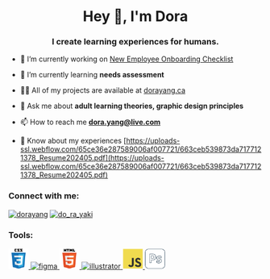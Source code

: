 <h1 align="center">Hey 👋, I'm Dora</h1>
<h3 align="center">I create learning experiences for humans.</h3>

- 🔭 I’m currently working on [New Employee Onboarding Checklist](https://github.com/msdorayang/onboarding)

- 🌱 I’m currently learning **needs assessment**

- 👨‍💻 All of my projects are available at [dorayang.ca](dorayang.ca)

- 💬 Ask me about **adult learning theories, graphic design principles**

- 📫 How to reach me **dora.yang@live.com**

- 📄 Know about my experiences [https://uploads-ssl.webflow.com/65ce36e287589006af007721/663ceb539873da7177121378_Resume202405.pdf](https://uploads-ssl.webflow.com/65ce36e287589006af007721/663ceb539873da7177121378_Resume202405.pdf)

<h3 align="left">Connect with me:</h3>
<p align="left">
<a href="https://linkedin.com/in/dorayang" target="blank"><img align="center" src="https://raw.githubusercontent.com/rahuldkjain/github-profile-readme-generator/master/src/images/icons/Social/linked-in-alt.svg" alt="dorayang" height="30" width="40" /></a>
<a href="https://instagram.com/do_ra_yaki" target="blank"><img align="center" src="https://raw.githubusercontent.com/rahuldkjain/github-profile-readme-generator/master/src/images/icons/Social/instagram.svg" alt="do_ra_yaki" height="30" width="40" /></a>
</p>

<h3 align="left">Tools:</h3>
<p align="left"> <a href="https://www.w3schools.com/css/" target="_blank" rel="noreferrer"> <img src="https://raw.githubusercontent.com/devicons/devicon/master/icons/css3/css3-original-wordmark.svg" alt="css3" width="40" height="40"/> </a> <a href="https://www.figma.com/" target="_blank" rel="noreferrer"> <img src="https://www.vectorlogo.zone/logos/figma/figma-icon.svg" alt="figma" width="40" height="40"/> </a> <a href="https://www.w3.org/html/" target="_blank" rel="noreferrer"> <img src="https://raw.githubusercontent.com/devicons/devicon/master/icons/html5/html5-original-wordmark.svg" alt="html5" width="40" height="40"/> </a> <a href="https://www.adobe.com/in/products/illustrator.html" target="_blank" rel="noreferrer"> <img src="https://www.vectorlogo.zone/logos/adobe_illustrator/adobe_illustrator-icon.svg" alt="illustrator" width="40" height="40"/> </a> <a href="https://developer.mozilla.org/en-US/docs/Web/JavaScript" target="_blank" rel="noreferrer"> <img src="https://raw.githubusercontent.com/devicons/devicon/master/icons/javascript/javascript-original.svg" alt="javascript" width="40" height="40"/> </a> <a href="https://www.photoshop.com/en" target="_blank" rel="noreferrer"> <img src="https://raw.githubusercontent.com/devicons/devicon/master/icons/photoshop/photoshop-line.svg" alt="photoshop" width="40" height="40"/> </a> </p>
